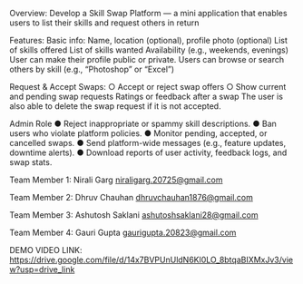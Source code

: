 Overview: 
Develop a Skill Swap Platform — a mini application that enables users to list their skills and 
request others in return 

Features: 
Basic info: Name, location (optional), profile photo (optional) 
List of skills offered 
List of skills wanted 
Availability (e.g., weekends, evenings) 
User can make their profile public or private. 
Users can browse or search others by skill (e.g., “Photoshop” or “Excel”) 

Request & Accept Swaps: 
○ Accept or reject swap offers 
○ Show current and pending swap requests 
Ratings or feedback after a swap 
The user is also able to delete the swap request if it is not accepted.

Admin Role 
● Reject inappropriate or spammy skill descriptions. 
● Ban users who violate platform policies. 
● Monitor pending, accepted, or cancelled swaps. 
● Send platform-wide messages (e.g., feature updates, downtime alerts). 
● Download reports of user activity, feedback logs, and swap stats.

Team Member 1:
Nirali Garg
niraligarg.20725@gmail.com

Team Member 2:
Dhruv Chauhan
dhruvchauhan1876@gmail.com

Team Member 3:
Ashutosh Saklani
ashutoshsaklani28@gmail.com

Team Member 4:
Gauri Gupta
gaurigupta.20823@gmail.com

DEMO VIDEO LINK:
https://drive.google.com/file/d/14x7BVPUnUldN6Kl0LO_8btqaBIXMxJv3/view?usp=drive_link
